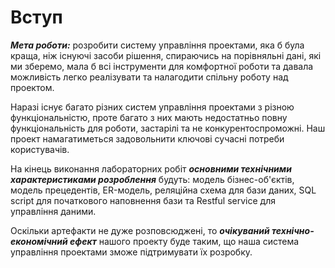 # Вступ

<b>*Мета роботи:*</b> розробити систему управління проектами, яка б була краща, ніж існуючі засоби рішення, спираючись на порівняльні дані, які ми зберемо, мала б всі інструменти для комфортної роботи та давала можливість легко реалізувати та налагодити спільну роботу над проектом.

Наразі існує багато різних систем управління проектами з різною функціональністю, проте багато з них мають недостатньо повну функціональність для роботи, застарілі та не конкурентоспроможні. Наш проект намагатиметься задовольнити ключові сучасні потреби користувачів.

На кінець виконання лабораторних робіт <b>*основними технічними характеристиками розроблення*</b> будуть: модель бізнес-об'єктів, модель прецедентів, ER-модель, реляційна схема для бази даних, SQL script для початкового наповнення бази та Restful service для управління даними.

Оскільки артефакти не дуже розповсюджені, то <b>*очікуваний технічно-економічний ефект*</b> нашого проекту буде таким, що наша система управління проектами зможе підтримувати їх розробку.

